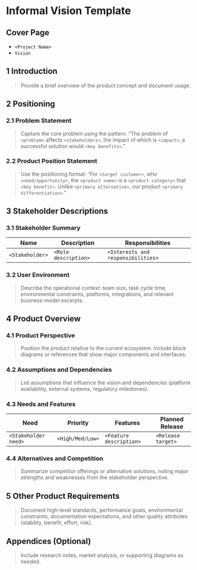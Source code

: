 # Informal Vision Template

## Cover Page
- `<Project Name>`
- `Vision`

## 1 Introduction
> Provide a brief overview of the product concept and document usage.

## 2 Positioning
### 2.1 Problem Statement
> Capture the core problem using the pattern: “The problem of `<problem>` affects `<stakeholders>`, the impact of which is `<impact>`, a successful solution would `<key benefits>`.”

### 2.2 Product Position Statement
> Use the positioning format: “For `<target customer>`, who `<need/opportunity>`, the `<product name>` is a `<product category>` that `<key benefit>`. Unlike `<primary alternative>`, our product `<primary differentiation>`.”

## 3 Stakeholder Descriptions
### 3.1 Stakeholder Summary
| Name | Description | Responsibilities |
| --- | --- | --- |
| `<Stakeholder>` | `<Role description>` | `<Interests and responsibilities>` |

### 3.2 User Environment
> Describe the operational context: team size, task cycle time, environmental constraints, platforms, integrations, and relevant business-model excerpts.

## 4 Product Overview
### 4.1 Product Perspective
> Position the product relative to the current ecosystem. Include block diagrams or references that show major components and interfaces.

### 4.2 Assumptions and Dependencies
> List assumptions that influence the vision and dependencies (platform availability, external systems, regulatory milestones).

### 4.3 Needs and Features
| Need | Priority | Features | Planned Release |
| --- | --- | --- | --- |
| `<Stakeholder need>` | `<High/Med/Low>` | `<Feature description>` | `<Release target>` |

### 4.4 Alternatives and Competition
> Summarize competitor offerings or alternative solutions, noting major strengths and weaknesses from the stakeholder perspective.

## 5 Other Product Requirements
> Document high-level standards, performance goals, environmental constraints, documentation expectations, and other quality attributes (stability, benefit, effort, risk).

## Appendices (Optional)
> Include research notes, market analysis, or supporting diagrams as needed.
